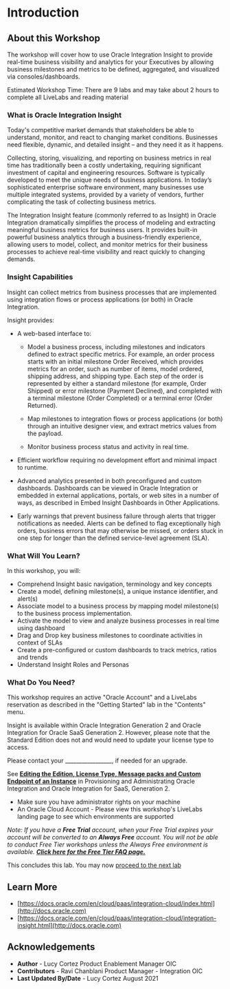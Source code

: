 # Introduction 

## About this Workshop

The workshop will cover how to use Oracle Integration Insight to provide real-time business visibility and analytics for your Executives by allowing business milestones and metrics to be defined, aggregated, and visualized via consoles/dashboards. 

Estimated Workshop Time: There are 9 labs and may take about 2 hours to complete all LiveLabs and reading material 

### What is Oracle Integration Insight

Today's competitive market demands that stakeholders be able to understand, monitor, and react to changing market conditions. Businesses need flexible, dynamic, and detailed insight – and they need it as it happens.

Collecting, storing, visualizing, and reporting on business metrics in real time has traditionally been a costly undertaking, requiring significant investment of capital and engineering resources. Software is typically developed to meet the unique needs of business applications. In today’s sophisticated enterprise software environment, many businesses use multiple integrated systems, provided by a variety of vendors, further complicating the task of collecting business metrics.

The Integration Insight feature (commonly referred to as Insight) in Oracle Integration dramatically simplifies the process of modeling and extracting meaningful business metrics for business users. It provides built-in powerful business analytics through a business-friendly experience, allowing users to model, collect, and monitor metrics for their business processes to achieve real-time visibility and react quickly to changing demands.

### Insight Capabilities

Insight can collect metrics from business processes that are implemented using integration flows or process applications (or both) in Oracle Integration.

 Insight provides:

* A web-based interface to:

    * Model a business process, including milestones and indicators defined to extract specific metrics. For example, an order process starts with an initial milestone Order Received, which provides metrics for an order, such as number of items, model ordered, shipping address, and shipping type. Each step of the order is represented by either a standard milestone (for example, Order Shipped) or error milestone (Payment Declined), and completed with a terminal milestone (Order Completed) or a terminal error (Order Returned).

    * Map milestones to integration flows or process applications (or both) through an intuitive designer view, and extract metrics values from the payload.

    * Monitor business process status and activity in real time.

* Efficient workflow requiring no development effort and minimal impact to runtime.

* Advanced analytics presented in both preconfigured and custom dashboards. Dashboards can be viewed in Oracle Integration or embedded in external applications, portals, or web sites in a number of ways, as described in Embed Insight Dashboards in Other Applications.

* Early warnings that prevent business failure through alerts that trigger notifications as needed. Alerts can be defined to flag exceptionally high orders, business errors that may otherwise be missed, or orders stuck in one step for longer than the defined service-level agreement (SLA).

### What Will You Learn?

In this workshop, you will:

* Comprehend Insight basic navigation, terminology and key concepts
* Create a model, defining milestone(s), a unique instance identifier, and alert(s)
* Associate model to a business process by mapping model milestone(s) to the business process implementation.
* Activate the model to view and analyze business processes in real time using dashboard
* Drag and Drop key business milestones to coordinate activities in context of SLAs
* Create a pre-configured or custom dashboards to track metrics, ratios and trends
* Understand Insight Roles and Personas

### What Do You Need?

This workshop requires an active "Oracle Account" and a LiveLabs reservation as described in the "Getting Started" lab in the "Contents" menu.

Insight is available within Oracle Integration Generation 2 and Oracle Integration for Oracle SaaS Generation 2. However, please note that the Standard Edition does not and would need to update your license type to access. 

Please contact your _________________, if needed for an upgrade.

See **[Editing the Edition, License Type, Message packs and Custom Endpoint of an Instance](https://docs.oracle.com/en/cloud/paas/integration-cloud/oracle-integration-oci/editing-edition-license-type-and-message-packs-instance.html)** in Provisioning and Administrating Oracle Integration and Oracle Integration for SaaS, Generation 2.

* Make sure you have administrator rights on your machine
* An Oracle Cloud Account - Please view this workshop's LiveLabs landing page to see which environments are supported


*Note: If you have a **Free Trial** account, when your Free Trial expires your account will be converted to an **Always Free** account. You will not be able to conduct Free Tier workshops unless the Always Free environment is available. **[Click here for the Free Tier FAQ page.](https://www.oracle.com/cloud/free/faq.html)***

This concludes this lab. You may now [proceed to the next lab](#next)

<!-- Text formatting -->
## Learn More

* [https://docs.oracle.com/en/cloud/paas/integration-cloud/index.html](http://docs.oracle.com)
* [https://docs.oracle.com/en/cloud/paas/integration-cloud/integration-insight.html](http://docs.oracle.com)

## Acknowledgements
* **Author** - Lucy Cortez Product Enablement Manager OIC
* **Contributors** - Ravi Chanblani Product Manager - Integration OIC 
* **Last Updated By/Date** - Lucy Cortez August 2021
